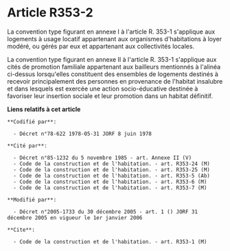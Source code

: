 # Article R353-2

La convention type figurant en annexe I à l'article R. 353-1 s'applique aux logements à usage locatif appartenant aux
organismes d'habitations à loyer modéré, ou gérés par eux et appartenant aux collectivités locales.

La convention type figurant en annexe II à l'article R. 353-1 s'applique aux cités de promotion familiale appartenant aux
bailleurs mentionnés à l'alinéa ci-dessus lorsqu'elles constituent des ensembles de logements destinés à recevoir
principalement des personnes en provenance de l'habitat insalubre et dans lesquels est exercée une action socio-éducative
destinée à favoriser leur insertion sociale et leur promotion dans un habitat définitif.

**Liens relatifs à cet article**

	**Codifié par**:

	  - Décret n°78-622 1978-05-31 JORF 8 juin 1978

	**Cité par**:

	  - Décret n°85-1232 du 5 novembre 1985 - art. Annexe II (V)
	  - Code de la construction et de l'habitation. - art. R353-24 (M)
	  - Code de la construction et de l'habitation. - art. R353-25 (M)
	  - Code de la construction et de l'habitation. - art. R353-5 (Ab)
	  - Code de la construction et de l'habitation. - art. R353-6 (M)
	  - Code de la construction et de l'habitation. - art. R353-7 (M)

	**Modifié par**:

	  - Décret n°2005-1733 du 30 décembre 2005 - art. 1 () JORF 31 décembre 2005 en vigueur le 1er janvier 2006

	**Cite**:

	  - Code de la construction et de l'habitation. - art. R353-1 (M)
